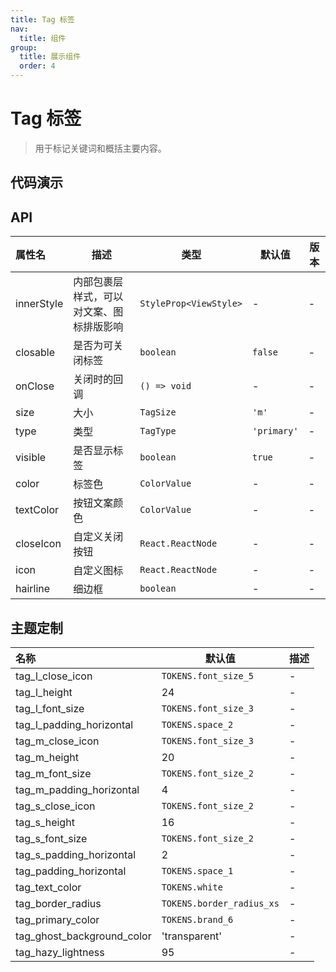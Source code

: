 ```yaml
---
title: Tag 标签
nav:
  title: 组件
group:
  title: 展示组件
  order: 4
---
```


# Tag 标签

> 用于标记关键词和概括主要内容。

## 代码演示

<code src="./__fixtures__/basic.tsx"></code>

## API

| 属性名     | 描述                                     | 类型                   | 默认值      | 版本 |
| :--------- | ---------------------------------------- | ---------------------- | ----------- | ---- |
| innerStyle | 内部包裹层样式，可以对文案、图标排版影响 | `StyleProp<ViewStyle>` | -           | -    |
| closable   | 是否为可关闭标签                         | `boolean`              | `false`     | -    |
| onClose    | 关闭时的回调                             | `() => void`           | -           | -    |
| size       | 大小                                     | `TagSize`              | `'m'`       | -    |
| type       | 类型                                     | `TagType`              | `'primary'` | -    |
| visible    | 是否显示标签                             | `boolean`              | `true`      | -    |
| color      | 标签色                                   | `ColorValue`           | -           | -    |
| textColor  | 按钮文案颜色                             | `ColorValue`           | -           | -    |
| closeIcon  | 自定义关闭按钮                           | `React.ReactNode`      | -           | -    |
| icon       | 自定义图标                               | `React.ReactNode`      | -           | -    |
| hairline   | 细边框                                   | `boolean`              | -           | -    |

## 主题定制

| 名称                       | 默认值                    | 描述 |
| :------------------------- | ------------------------- | ---- |
| tag_l_close_icon           | `TOKENS.font_size_5`      | -    |
| tag_l_height               | 24                        | -    |
| tag_l_font_size            | `TOKENS.font_size_3`      | -    |
| tag_l_padding_horizontal   | `TOKENS.space_2`          | -    |
| tag_m_close_icon           | `TOKENS.font_size_3`      | -    |
| tag_m_height               | 20                        | -    |
| tag_m_font_size            | `TOKENS.font_size_2`      | -    |
| tag_m_padding_horizontal   | 4                         | -    |
| tag_s_close_icon           | `TOKENS.font_size_2`      | -    |
| tag_s_height               | 16                        | -    |
| tag_s_font_size            | `TOKENS.font_size_2`      | -    |
| tag_s_padding_horizontal   | 2                         | -    |
| tag_padding_horizontal     | `TOKENS.space_1`          | -    |
| tag_text_color             | `TOKENS.white`            | -    |
| tag_border_radius          | `TOKENS.border_radius_xs` | -    |
| tag_primary_color          | `TOKENS.brand_6`          | -    |
| tag_ghost_background_color | 'transparent'             | -    |
| tag_hazy_lightness         | 95                        | -    |
